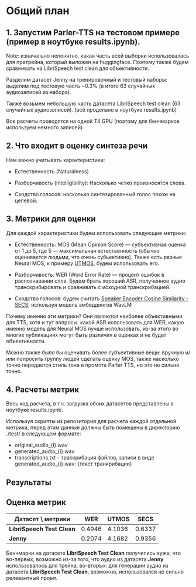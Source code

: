 # Общий план

## 1. Запустим Parler-TTS на тестовом примере (пример в ноутбуке results.ipynb).


Note: изначально непонятно, какая часть всей выборки использовалась для претрейна, который выложен на huggingface. Поэтому также будем сравнивать на LibriSpeech test clean для объективности.

Разделим датасет Jenny на тренировочный и тестовый наборы: выделим под тестовую часть ~0.3% (в итоге 63 случайных аудиозаписей из набора).

Также возьмем небольшую часть датасета LibriSpeech test clean (63 случайных аудиозаписей). (всё проделано в ноутбуке results.ipynb)

Все расчеты проводятся на одной T4 GPU (поэтому для бенчмарков используем немного записей).

## 2. Что входит в оценку синтеза речи

Нам важно учитывать характеристики:

- Естественность (Naturalness)

- Разборчивость (Intelligibility): Насколько четко произносятся слова.

- Сходство голосов: насколько синтезированный голос похож на целевой.

## 3. Метрики для оценки

Для каждой характеристики будем использовать следующие метрики:

- Естественность: MOS (Mean Opinion Score) — субъективная оценка от 1 до 5, где 5 — максимальная естественность (обычно оценивается людьми, что очень субьективно). Также есть разные Neural MOS, к примеру [UTMOS](https://arxiv.org/abs/2204.02152), будем использовать его.
- Разборчивость: WER (Word Error Rate) — процент ошибок в распознавании слов. Будем брать хороший ASR, полученное аудио транскрибировать и сравнивать с исходной транскрибацией.

- Сходство голосов: будем считать [Speaker Encoder Cosine Similarity - SECS](https://arxiv.org/abs/2104.05557), используя модель эмбеддингов WavLM

Почему именно эти метрики? Они являются наиболее объективными для TTS, хотя и тут вопросы: какой ASR использовать для WER, какую именно модель для Neural MOS лучше использовать, из-за этого во многих публикациях могут быть различия в оценках и не будет объективности.

Можно также было бы оценивать более субъективные вещи: вручную и/или попросить группу людей сделать оценку MOS, также насколько точно передается стиль тона в промпте Parler TTS, но это не сильно точно.


## 4. Расчеты метрик

Весь код расчета, в т.ч. загрузка обоих датасетов представлены в ноутбуке results.ipynb.

Используя скрипты из репозитория для расчета каждой отдельной метрики, перед этим данные должны быть помещены в директорию ./test/ в следующем формате:

- original_audio_{i}.wav
- generated_audio_{i}.wav
- transcriptions.txt - траскрибация файлов, записи в виде generated_audio_{i}.wav: {текст транкрибации}

## Результаты

## Оценка метрик

| Датасет \ метрики           | WER    | UTMOS  | SECS   |
|-----------------------------|--------|--------|--------|
| **LibriSpeech Test Clean**  | 0.4946 | 4.1036 | 0.6337 |
| **Jenny**                   | 0.2074 | 4.1682 | 0.9356 |


Бенчмарки на датасете **LibriSpeech Test Clean** получились хуже, что во-первых, возможно из-за того, что аудио из датасета **Jenny** использовалось для трейна, во-вторых: для генерации аудио из датасета **LibriSpeech Test Clean**, возможно, использовался не сильно релевантный промт.
